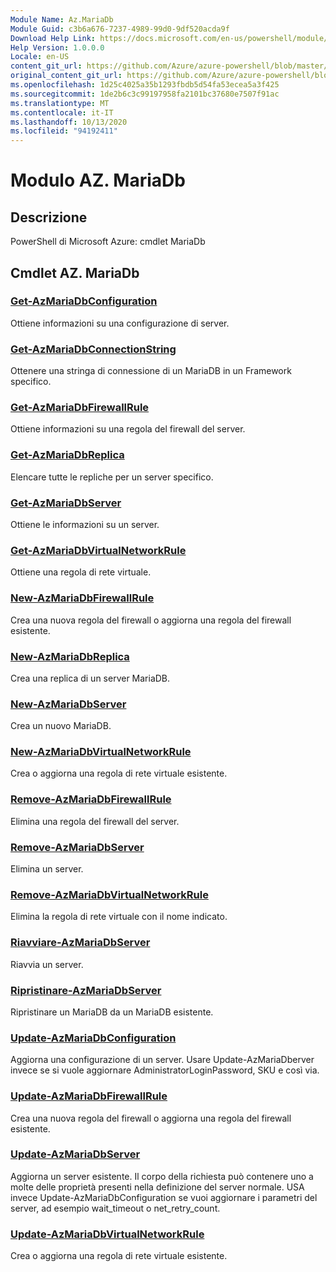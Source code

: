 ```yaml
---
Module Name: Az.MariaDb
Module Guid: c3b6a676-7237-4989-99d0-9df520acda9f
Download Help Link: https://docs.microsoft.com/en-us/powershell/module/az.mariadb
Help Version: 1.0.0.0
Locale: en-US
content_git_url: https://github.com/Azure/azure-powershell/blob/master/src/MariaDb/help/Az.MariaDb.md
original_content_git_url: https://github.com/Azure/azure-powershell/blob/master/src/MariaDb/help/Az.MariaDb.md
ms.openlocfilehash: 1d25c4025a35b1293fbdb5d54fa53ecea5a3f425
ms.sourcegitcommit: 1de2b6c3c99197958fa2101bc37680e7507f91ac
ms.translationtype: MT
ms.contentlocale: it-IT
ms.lasthandoff: 10/13/2020
ms.locfileid: "94192411"
---
```

# Modulo AZ. MariaDb
## Descrizione
PowerShell di Microsoft Azure: cmdlet MariaDb

## Cmdlet AZ. MariaDb
### [Get-AzMariaDbConfiguration](Get-AzMariaDbConfiguration.md)
Ottiene informazioni su una configurazione di server.

### [Get-AzMariaDbConnectionString](Get-AzMariaDbConnectionString.md)
Ottenere una stringa di connessione di un MariaDB in un Framework specifico.

### [Get-AzMariaDbFirewallRule](Get-AzMariaDbFirewallRule.md)
Ottiene informazioni su una regola del firewall del server.

### [Get-AzMariaDbReplica](Get-AzMariaDbReplica.md)
Elencare tutte le repliche per un server specifico.

### [Get-AzMariaDbServer](Get-AzMariaDbServer.md)
Ottiene le informazioni su un server.

### [Get-AzMariaDbVirtualNetworkRule](Get-AzMariaDbVirtualNetworkRule.md)
Ottiene una regola di rete virtuale.

### [New-AzMariaDbFirewallRule](New-AzMariaDbFirewallRule.md)
Crea una nuova regola del firewall o aggiorna una regola del firewall esistente.

### [New-AzMariaDbReplica](New-AzMariaDbReplica.md)
Crea una replica di un server MariaDB.

### [New-AzMariaDbServer](New-AzMariaDbServer.md)
Crea un nuovo MariaDB.

### [New-AzMariaDbVirtualNetworkRule](New-AzMariaDbVirtualNetworkRule.md)
Crea o aggiorna una regola di rete virtuale esistente.

### [Remove-AzMariaDbFirewallRule](Remove-AzMariaDbFirewallRule.md)
Elimina una regola del firewall del server.

### [Remove-AzMariaDbServer](Remove-AzMariaDbServer.md)
Elimina un server.

### [Remove-AzMariaDbVirtualNetworkRule](Remove-AzMariaDbVirtualNetworkRule.md)
Elimina la regola di rete virtuale con il nome indicato.

### [Riavviare-AzMariaDbServer](Restart-AzMariaDbServer.md)
Riavvia un server.

### [Ripristinare-AzMariaDbServer](Restore-AzMariaDbServer.md)
Ripristinare un MariaDB da un MariaDB esistente.

### [Update-AzMariaDbConfiguration](Update-AzMariaDbConfiguration.md)
Aggiorna una configurazione di un server.
Usare Update-AzMariaDberver invece se si vuole aggiornare AdministratorLoginPassword, SKU e così via.

### [Update-AzMariaDbFirewallRule](Update-AzMariaDbFirewallRule.md)
Crea una nuova regola del firewall o aggiorna una regola del firewall esistente.

### [Update-AzMariaDbServer](Update-AzMariaDbServer.md)
Aggiorna un server esistente.
Il corpo della richiesta può contenere uno a molte delle proprietà presenti nella definizione del server normale.
USA invece Update-AzMariaDbConfiguration se vuoi aggiornare i parametri del server, ad esempio wait_timeout o net_retry_count.

### [Update-AzMariaDbVirtualNetworkRule](Update-AzMariaDbVirtualNetworkRule.md)
Crea o aggiorna una regola di rete virtuale esistente.

